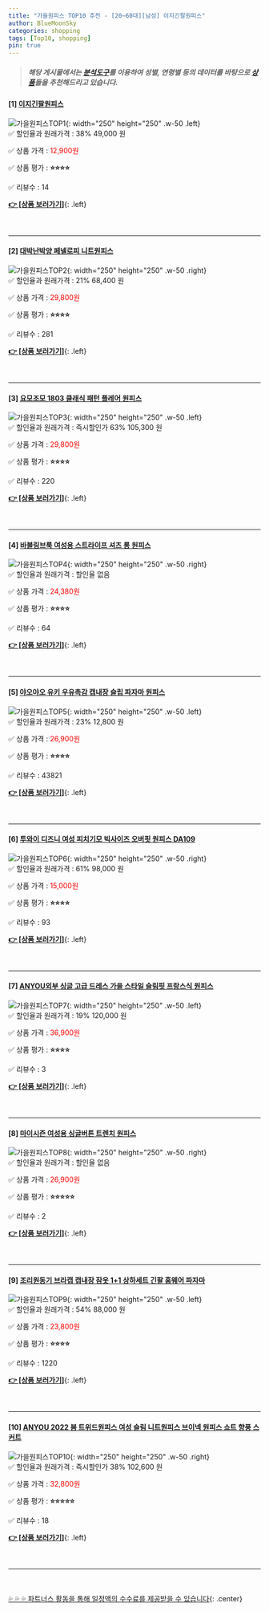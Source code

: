 ```yaml
---
title: "가을원피스 TOP10 추천 - [20~60대][남성] 이지긴팔원피스"
author: BlueMoonSky
categories: shopping
tags: [Top10, shopping]
pin: true
---
```


> ##### 해당 게시물에서는 [**분석도구**](https://itemscout.io/)를 이용하여 **성별**, **연령별** 등의 데이터를 바탕으로 [**상품**](https://link.coupang.com/a/baae76)들을 추천해드리고 있습니다.

#### [1] [이지긴팔원피스](https://link.coupang.com/re/AFFSDP?lptag=AF5964186&subid=bluemoonsky6999&pageKey=7578207427&traceid=V0-153&itemId=19999613604&vendorItemId=87096793723)
![가을원피스TOP1](https://thumbnail9.coupangcdn.com/thumbnails/remote/230x230ex/image/vendor_inventory/71f0/2e107d4b76339b620481d869710fefe9e8bbc1db96499b1abc84df4a1d26.jpg){: width="250" height="250" .w-50 .left}
<br>
✅ 할인율과 원래가격 : 38%  49,000   원

✅ 상품 가격 : <span style="color:red"> 12,900원 </span>

✅ 상품 평가 : **⭐⭐⭐⭐**

✅ 리뷰수 : 14

[**👉  [상품 보러가기]**](https://link.coupang.com/re/AFFSDP?lptag=AF5964186&subid=bluemoonsky6999&pageKey=7578207427&traceid=V0-153&itemId=19999613604&vendorItemId=87096793723){: .left}
<br>
<br>
<br>

***

#### [2] [대박난박양 페넬로피 니트원피스](https://link.coupang.com/re/AFFSDP?lptag=AF5964186&subid=bluemoonsky6999&pageKey=2208727660&traceid=V0-153&itemId=3758870872&vendorItemId=79099779842)
![가을원피스TOP2](https://thumbnail6.coupangcdn.com/thumbnails/remote/230x230ex/image/vendor_inventory/2800/9cfe6eda9835c7e3edd95e4c8f5a68c52848e380765f18cfbd76463ab308.jpg){: width="250" height="250" .w-50 .right}
<br>
✅ 할인율과 원래가격 : 21%  68,400   원

✅ 상품 가격 : <span style="color:red"> 29,800원 </span>

✅ 상품 평가 : **⭐⭐⭐⭐**

✅ 리뷰수 : 281

[**👉  [상품 보러가기]**](https://link.coupang.com/re/AFFSDP?lptag=AF5964186&subid=bluemoonsky6999&pageKey=2208727660&traceid=V0-153&itemId=3758870872&vendorItemId=79099779842){: .left}
<br>
<br>
<br>

***

#### [3] [요모조모 1803 클래식 패턴 플레어 원피스](https://link.coupang.com/re/AFFSDP?lptag=AF5964186&subid=bluemoonsky6999&pageKey=6439810349&traceid=V0-153&itemId=13935018674&vendorItemId=87084786233)
![가을원피스TOP3](https://thumbnail8.coupangcdn.com/thumbnails/remote/230x230ex/image/vendor_inventory/96d6/393012efcb191b8dcac1f8d6ee6e2a8c1a8d67b76a76abe2ae11a0aaecda.jpg){: width="250" height="250" .w-50 .left}
<br>
✅ 할인율과 원래가격 : 즉시할인가 63%  105,300   원

✅ 상품 가격 : <span style="color:red"> 29,800원 </span>

✅ 상품 평가 : **⭐⭐⭐⭐**

✅ 리뷰수 : 220

[**👉  [상품 보러가기]**](https://link.coupang.com/re/AFFSDP?lptag=AF5964186&subid=bluemoonsky6999&pageKey=6439810349&traceid=V0-153&itemId=13935018674&vendorItemId=87084786233){: .left}
<br>
<br>
<br>

***

#### [4] [바블링브룩 여성용 스트라이프 셔츠 롱 원피스](https://link.coupang.com/re/AFFSDP?lptag=AF5964186&subid=bluemoonsky6999&pageKey=6370627076&traceid=V0-153&itemId=13492072678&vendorItemId=80746245443)
![가을원피스TOP4](https://thumbnail8.coupangcdn.com/thumbnails/remote/230x230ex/image/retail/images/2022/03/02/11/6/247bc042-95fc-4f50-9df5-5d284d067b31.jpg){: width="250" height="250" .w-50 .right}
<br>
✅ 할인율과 원래가격 : 할인율 없음

✅ 상품 가격 : <span style="color:red"> 24,380원 </span>

✅ 상품 평가 : **⭐⭐⭐⭐**

✅ 리뷰수 : 64

[**👉  [상품 보러가기]**](https://link.coupang.com/re/AFFSDP?lptag=AF5964186&subid=bluemoonsky6999&pageKey=6370627076&traceid=V0-153&itemId=13492072678&vendorItemId=80746245443){: .left}
<br>
<br>
<br>

***

#### [5] [야오야오 유키 우유촉감 캡내장 슬립 파자마 원피스](https://link.coupang.com/re/AFFSDP?lptag=AF5964186&subid=bluemoonsky6999&pageKey=7327869612&traceid=V0-153&itemId=18807174966&vendorItemId=75647113082)
![가을원피스TOP5](https://thumbnail6.coupangcdn.com/thumbnails/remote/230x230ex/image/vendor_inventory/89f8/2cb71b66baa0bb0573966fee559d0d0faf6dac25bfa1d355bebda9d6f442.jpg){: width="250" height="250" .w-50 .left}
<br>
✅ 할인율과 원래가격 : 23%  12,800   원

✅ 상품 가격 : <span style="color:red"> 26,900원 </span>

✅ 상품 평가 : **⭐⭐⭐⭐**

✅ 리뷰수 : 43821

[**👉  [상품 보러가기]**](https://link.coupang.com/re/AFFSDP?lptag=AF5964186&subid=bluemoonsky6999&pageKey=7327869612&traceid=V0-153&itemId=18807174966&vendorItemId=75647113082){: .left}
<br>
<br>
<br>

***

#### [6] [투와이 디즈니 여성 피치기모 빅사이즈 오버핏 원피스 DA109](https://link.coupang.com/re/AFFSDP?lptag=AF5964186&subid=bluemoonsky6999&pageKey=6132721532&traceid=V0-153&itemId=11706278798&vendorItemId=78980475423)
![가을원피스TOP6](https://thumbnail8.coupangcdn.com/thumbnails/remote/230x230ex/image/vendor_inventory/b2d9/ddf49dde3f997231cdc1c8cd2fc543b5c3c406886ae371349ee3c3758178.jpg){: width="250" height="250" .w-50 .right}
<br>
✅ 할인율과 원래가격 : 61%  98,000   원

✅ 상품 가격 : <span style="color:red"> 15,000원 </span>

✅ 상품 평가 : **⭐⭐⭐⭐**

✅ 리뷰수 : 93

[**👉  [상품 보러가기]**](https://link.coupang.com/re/AFFSDP?lptag=AF5964186&subid=bluemoonsky6999&pageKey=6132721532&traceid=V0-153&itemId=11706278798&vendorItemId=78980475423){: .left}
<br>
<br>
<br>

***

#### [7] [ANYOU외부 싱글 고급 드레스 가을 스타일 슬림핏 프랑스식 원피스](https://link.coupang.com/re/AFFSDP?lptag=AF5964186&subid=bluemoonsky6999&pageKey=7515432928&traceid=V0-153&itemId=19700971484&vendorItemId=87100599233)
![가을원피스TOP7](https://thumbnail8.coupangcdn.com/thumbnails/remote/230x230ex/image/vendor_inventory/e024/689ff5797c980cd62740a8ac25eb9a5802c883ca1a994414017fa5f8139f.jpg){: width="250" height="250" .w-50 .left}
<br>
✅ 할인율과 원래가격 : 19%  120,000   원

✅ 상품 가격 : <span style="color:red"> 36,900원 </span>

✅ 상품 평가 : **⭐⭐⭐⭐**

✅ 리뷰수 : 3

[**👉  [상품 보러가기]**](https://link.coupang.com/re/AFFSDP?lptag=AF5964186&subid=bluemoonsky6999&pageKey=7515432928&traceid=V0-153&itemId=19700971484&vendorItemId=87100599233){: .left}
<br>
<br>
<br>

***

#### [8] [마이시즌 여성용 싱글버튼 트렌치 원피스](https://link.coupang.com/re/AFFSDP?lptag=AF5964186&subid=bluemoonsky6999&pageKey=6728491986&traceid=V0-153&itemId=15670708518&vendorItemId=83183537425)
![가을원피스TOP8](https://thumbnail8.coupangcdn.com/thumbnails/remote/230x230ex/image/vendor_inventory/0bdc/a09e914075a7f99541a20d7ceca82cf30b7d786222a34b5c30114b18af68.jpg){: width="250" height="250" .w-50 .right}
<br>
✅ 할인율과 원래가격 : 할인율 없음

✅ 상품 가격 : <span style="color:red"> 26,900원 </span>

✅ 상품 평가 : **⭐⭐⭐⭐⭐**

✅ 리뷰수 : 2

[**👉  [상품 보러가기]**](https://link.coupang.com/re/AFFSDP?lptag=AF5964186&subid=bluemoonsky6999&pageKey=6728491986&traceid=V0-153&itemId=15670708518&vendorItemId=83183537425){: .left}
<br>
<br>
<br>

***

#### [9] [조리원동기 브라캡 캡내장 잠옷 1+1 상하세트 긴팔 홈웨어 파자마](https://link.coupang.com/re/AFFSDP?lptag=AF5964186&subid=bluemoonsky6999&pageKey=7589449165&traceid=V0-153&itemId=20052255668&vendorItemId=87148453024)
![가을원피스TOP9](https://thumbnail7.coupangcdn.com/thumbnails/remote/230x230ex/image/vendor_inventory/a2d1/751e224b7a16ccd4aff664457742126393e3f3af5ba9ad55e3befbc4e374.jpg){: width="250" height="250" .w-50 .left}
<br>
✅ 할인율과 원래가격 : 54%  88,000   원

✅ 상품 가격 : <span style="color:red"> 23,800원 </span>

✅ 상품 평가 : **⭐⭐⭐⭐**

✅ 리뷰수 : 1220

[**👉  [상품 보러가기]**](https://link.coupang.com/re/AFFSDP?lptag=AF5964186&subid=bluemoonsky6999&pageKey=7589449165&traceid=V0-153&itemId=20052255668&vendorItemId=87148453024){: .left}
<br>
<br>
<br>

***

#### [10] [ANYOU 2022 봄 트위드원피스 여성 슬림 니트원피스 브이넥 원피스 쇼트 향풍 스커트](https://link.coupang.com/re/AFFSDP?lptag=AF5964186&subid=bluemoonsky6999&pageKey=6380361954&traceid=V0-153&itemId=13553146878&vendorItemId=80806744672)
![가을원피스TOP10](https://thumbnail7.coupangcdn.com/thumbnails/remote/230x230ex/image/vendor_inventory/7a26/f3dc4e51a19b33d420c94643732b5d2f926d13784aca27ae4e1e506cf61f.jpg){: width="250" height="250" .w-50 .right}
<br>
✅ 할인율과 원래가격 : 즉시할인가 38%  102,600   원

✅ 상품 가격 : <span style="color:red"> 32,800원 </span>

✅ 상품 평가 : **⭐⭐⭐⭐⭐**

✅ 리뷰수 : 18

[**👉  [상품 보러가기]**](https://link.coupang.com/re/AFFSDP?lptag=AF5964186&subid=bluemoonsky6999&pageKey=6380361954&traceid=V0-153&itemId=13553146878&vendorItemId=80806744672){: .left}
<br>
<br>
<br>

***
<br><br>[💦 💦 💦 파트너스 활동을 통해 일정액의 수수료를 제공받을 수 있습니다](https://link.coupang.com/a/baae76){: .center}